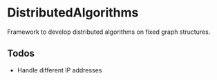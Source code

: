 # DistributedAlgorithms
Framework to develop distributed algorithms on fixed
graph structures.
## Todos
+ Handle different IP addresses